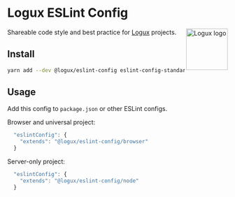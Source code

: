 # Logux ESLint Config

<img align="right" width="95" height="95" alt="Logux logo"
     src="https://cdn.rawgit.com/logux/logux/master/logo.svg">

Shareable code style and best practice for [Logux] projects.

[Logux]: https://github.com/logux/logux

## Install

```sh
yarn add --dev @logux/eslint-config eslint-config-standard eslint-plugin-promise eslint-plugin-jest eslint-plugin-node eslint-plugin-es5 eslint-plugin-standard eslint-plugin-security eslint-plugin-import eslint-plugin-prefer-let eslint
```


## Usage

Add this config to `package.json` or other ESLint configs.

Browser and universal project:

```js
  "eslintConfig": {
    "extends": "@logux/eslint-config/browser"
  }
```

Server-only project:

```js
  "eslintConfig": {
    "extends": "@logux/eslint-config/node"
  }
```
